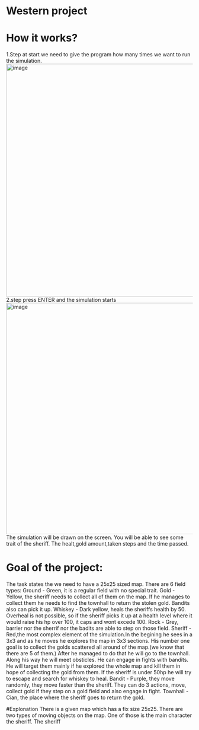 # Western project
# How it works?
1.Step at start we need to give the program how many times we want to run the simulation.
<img width="1115" height="628" alt="image" src="https://github.com/user-attachments/assets/6efdf852-3700-40dc-97a2-f16dab8e0ac3" />
2.step press ENTER and the simulation starts
<img width="1105" height="624" alt="image" src="https://github.com/user-attachments/assets/863a559b-57f1-4eb6-ae19-09dce4346746" />
The simulation will be drawn on the screen. You will be able to see some trait of the sheriff. The healt,gold amount,taken steps and the time passed.
# Goal of the project:
The task states the we need to have a 25x25 sized map.
There are 6 field types:
Ground - Green, it is a regular field with no special trait.
Gold - Yellow, the sheriff needs to collect all of them on the map. If he manages to collect them he needs to find the townhall to return the stolen gold. Bandits also can pick it up.
Whiskey - Dark yellow, heals the sheriffs health by 50. Overheal is not possible, so if the sheriff picks it up at a health level where it would raise his hp over 100, it caps and wont excede 100.
Rock - Grey, barrier nor the sherrif nor the badits are able to step on those field.
Sheriff - Red,the most complex element of the simulation.In the begining he sees in a 3x3 and as he moves he explores the map in 3x3 sections. His number one goal is to collect the golds scattered all around of the map.(we know that there are 5 of them.) After he managed to do that he will go to the townhall. Along his way he will meet obsticles. He can engage in fights with bandits. He will target them mainly if he explored the whole map and kill them in hope of collecting the gold from them. If the sheriff is under 50hp he will try to escape and search for whiskey to heal.
Bandit - Purple, they move randomly, they move faster than the sheriff. They can do 3 actions, move, collect gold if they step on a gold field and also engage in fight.
Townhall - Cian, the place where the sheriff goes to return the gold.

#Explonation
There is a given map which has a fix size 25x25. There are two types of moving objects on the map. One of those is the main character the sheriff. The sheriff
